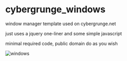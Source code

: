 # cybergrunge_windows
window manager template used on cybergrunge.net

just uses a jquery one-liner and some simple javascript

minimal required code, public domain do as you wish

![windows](https://user-images.githubusercontent.com/85326346/150283399-f8eed2ea-094d-4899-9f88-b2e9b71e27c5.png)
